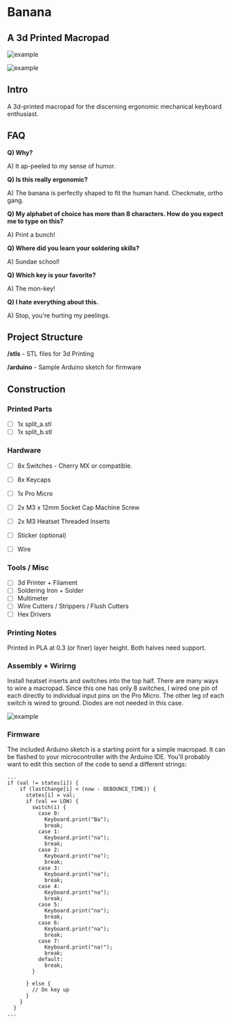 # Banana
## A 3d Printed Macropad

![example](https://i.imgur.com/2F6gi57.jpg)

![example](https://i.imgur.com/GmIcL3O.jpg)

## Intro
A 3d-printed macropad for the discerning ergonomic mechanical keyboard enthusiast.

## FAQ
**Q) Why?**

A) It ap-peeled to my sense of humor.

**Q) Is this really ergonomic?**

A) The banana is perfectly shaped to fit the human hand. Checkmate, ortho gang.

**Q) My alphabet of choice has more than 8 characters. How do you expect me to type on this?**

A) Print a bunch!

**Q) Where did you learn your soldering skills?**

A) Sundae school!

**Q) Which key is your favorite?**

A) The mon-key!

**Q) I hate everything about this.**

A) Stop, you're hurting my peelings.



## Project Structure
**/stls** - STL files for 3d Printing

**/arduino** - Sample Arduino sketch for firmware

## Construction

### Printed Parts
- [ ] 1x split_a.stl
- [ ] 1x split_b.stl

### Hardware
- [ ] 8x Switches - Cherry MX or compatible.
- [ ] 8x Keycaps
- [ ] 1x Pro Micro
- [ ] 2x M3 x 12mm Socket Cap Machine Screw
- [ ] 2x M3 Heatset Threaded Inserts
- [ ] Sticker (optional)
- [ ] Wire


### Tools / Misc
- [ ] 3d Printer + Filament
- [ ] Soldering Iron + Solder
- [ ] Multimeter
- [ ] Wire Cutters / Strippers / Flush Cutters
- [ ] Hex Drivers

### Printing Notes
Printed in PLA at 0.3 (or finer) layer height. Both halves need support.

### Assembly + Wirirng
Install heatset inserts and switches into the top half. There are many ways to wire a macropad. Since this one has only 8 switches, I wired one pin of each directly to individual input pins on the Pro Micro. The other leg of each switch is wired to ground. Diodes are not needed in this case.

![example](https://i.imgur.com/YY8CSGe.jpg)


### Firmware
The included Arduino sketch is a starting point for a simple macropad. It can be flashed to your microcontroller with the Arduino IDE. You'll probably want to edit this section of the code to send a different strings:


```
...
if (val != states[i]) {
    if (lastChange[i] < (now - DEBOUNCE_TIME)) {
      states[i] = val;
      if (val == LOW) {
        switch(i) {
          case 0:
            Keyboard.print("Ba");
            break;
          case 1:
            Keyboard.print("na");
            break;
          case 2:
            Keyboard.print("na");
            break;
          case 3:
            Keyboard.print("na");
            break;
          case 4:
            Keyboard.print("na");
            break;
          case 5:
            Keyboard.print("na");
            break;
          case 6:
            Keyboard.print("na");
            break;
          case 7:
            Keyboard.print("na!");
            break;
          default:
            break;
        }
        
      } else {
        // On key up
      }
    }    
  }
...
```


